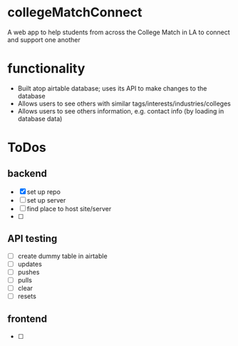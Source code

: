 # collegeMatchConnect
A web app to help students from across the College Match in LA to connect and support one another

# functionality
- Built atop airtable database; uses its API to make changes to the database
- Allows users to see others with similar tags/interests/industries/colleges
- Allows users to see others information, e.g. contact info (by loading in database data)


# ToDos
## backend
- [x] set up repo
- [ ] set up server
- [ ] find place to host site/server
- [ ]

## API testing
- [ ] create dummy table in airtable
- [ ] updates
- [ ] pushes
- [ ] pulls
- [ ] clear
- [ ] resets

## frontend
- [ ]
